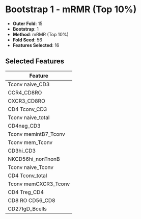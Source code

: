 # Bootstrap 1 - mRMR (Top 10%)

- **Outer Fold**: 15
- **Bootstrap**: 1
- **Method**: mRMR (Top 10%)
- **Fold Seed**: 56
- **Features Selected**: 16

## Selected Features

| Feature |
|---------|
| Tconv naive_CD3 |
| CCR4_CD8RO |
| CXCR3_CD8RO |
| CD4 Tconv_CD3 |
| Tconv naive_total |
| CD4neg_CD3 |
| Tconv memintB7_Tconv |
| Tconv mem_Tconv |
| CD3hi_CD3 |
| NKCD56hi_nonTnonB |
| Tconv naive_Tconv |
| CD4 Tconv_total |
| Tconv memCXCR3_Tconv |
| CD4 Treg_CD4 |
| CD8 RO CD56_CD8 |
| CD27IgD_Bcells |
